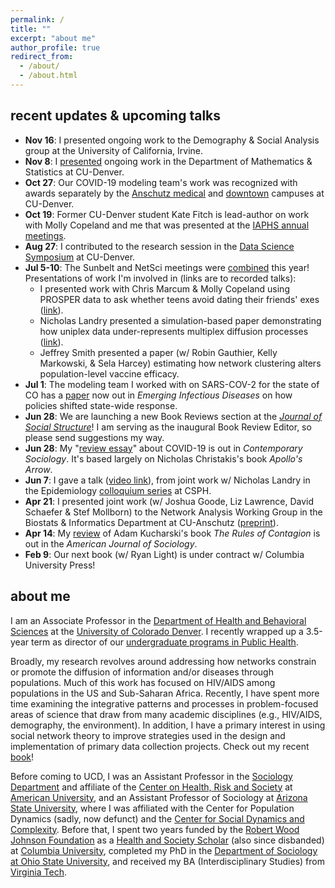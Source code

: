 ```yaml
---
permalink: /
title: ""
excerpt: "about me"
author_profile: true
redirect_from: 
  - /about/
  - /about.html
---
```


recent updates & upcoming talks
------
  - **Nov 16**: I presented ongoing work to the Demography & Social Analysis group at the University of California, Irvine.
  - **Nov 8**: I [presented](https://calendar.ucdenver.edu/event/inappropriate_title_here_multiplex_closure_in_adolescents_friendship_romantic_networks) ongoing work in the Department of Mathematics & Statistics at CU-Denver.
  - **Oct 27**: Our COVID-19 modeling team's work was recognized with awards separately by the [Anschutz medical](https://news.cuanschutz.edu/news-stories/recipients-of-the-2020-2021-university-research-awards) and [downtown](https://news.ucdenver.edu/announcing-the-winners-of-the-2021-pandemic-research-and-creative-activities-awards/) campuses at CU-Denver.
  - **Oct 19**: Former CU-Denver student Kate Fitch is lead-author on work with Molly Copeland and me that was presented at the [IAPHS annual meetings](https://iaphs.org/conference/conference-program/).
  - **Aug 27**: I contributed to the research session in the [Data Science Symposium](https://datascience.ucdenver.edu/events/symposium) at CU-Denver.
  - **Jul 5-10**: The Sunbelt and NetSci meetings were [combined](https://networks2021.net) this year! Presentations of work I'm involved in (links are to recorded talks):
    - I presented work with Chris Marcum & Molly Copeland using PROSPER data to ask whether teens avoid dating their friends' exes ([link](https://www.youtube.com/watch?v=r4sRlS-1lYM)).
    - Nicholas Landry presented a simulation-based paper demonstrating how uniplex data under-represents multiplex diffusion processes ([link](https://drive.google.com/file/d/1HSyybC0qNhbjEr7dYFQgDgHtLizbfD3l/view)).
    - Jeffrey Smith presented a paper (w/ Robin Gauthier, Kelly Markowski, & Sela Harcey) estimating how network clustering alters population-level vaccine efficacy.
  - **Jul 1**: The modeling team I worked with on SARS-COV-2 for the state of CO has a [paper](https://wwwnc.cdc.gov/eid/article/27/9/20-4167_article) now out in *Emerging Infectious Diseases* on how policies shifted state-wide response.   
  - **Jun 28**: We are launching a new Book Reviews section at the *[Journal of Social Structure](https://www.exeley.com/journal/journal_of_social_structure)*! I am serving as the inaugural Book Review Editor, so please send suggestions my way.
  - **Jun 28**: My "[review essay](https://journals.sagepub.com/doi/full/10.1177/00943061211021083e)" about COVID-19 is out in *Contemporary Sociology*. It's based largely on Nicholas Christakis's book *Apollo's Arrow*.
  - **Jun 7**: I gave a talk ([video link](https://www.youtube.com/watch?v=YsaqWh2elCY&list=PLRaIxt5IVIe5lffzBxiuEROOl43pi-twP)), from joint work w/ Nicholas Landry in the Epidemiology [colloquium series](https://calendar.cuanschutz.edu/event/epi_seminar_series_detecting_responding_to_and_preventing_infectious_diseases_and_outbreaks_in_national_parks_1037?utm_campaign=widget&utm_medium=widget&utm_source=University+of+Colorado+Anschutz+Medical+Campus) at CSPH.
  - **Apr 21**: I presented joint work (w/ Joshua Goode, Liz Lawrence, David Schaefer & Stef Mollborn) to the Network Analysis Working Group in the Biostats & Informatics Department at CU-Anschutz ([preprint]( https://osf.io/preprints/socarxiv/xnd39/)).
  - **Apr 14**: My [review](https://www.journals.uchicago.edu/doi/abs/10.1086/712889?journalCode=ajs) of Adam Kucharski's book *The Rules of Contagion* is out in the *American Journal of Sociology*.
  - **Feb 9**: Our next book (w/ Ryan Light) is under contract w/ Columbia University Press!

about me
------
I am an Associate Professor in the [Department of Health and Behavioral Sciences](https://clas.ucdenver.edu/hbsc/) at the [University of Colorado Denver](https://www.ucdenver.edu). I recently wrapped up a 3.5-year term as director of our [undergraduate programs in Public Health](https://clas.ucdenver.edu/hbsc/undergraduate-students).

Broadly, my research revolves around addressing how networks constrain or promote the diffusion of information and/or diseases through populations. Much of this work has focused on HIV/AIDS among populations in the US and Sub-Saharan Africa. Recently, I have spent more time examining the integrative patterns and processes in problem-focused areas of science that draw from many academic disciplines (e.g., HIV/AIDS, demography, the environment). In addition, I have a primary interest in using social network theory to improve strategies used in the design and implementation of primary data collection projects. Check out my recent [book](/books/)!

Before coming to UCD, I was an Assistant Professor in the [Sociology Department](https://www.american.edu/cas/sociology/) and affiliate of the [Center on Health, Risk and Society](https://www.american.edu/cas/sociology/chrs/) at [American University](https://www.american.edu), and an Assistant Professor of Sociology at [Arizona State University](https://www.asu.edu), where I was affiliated with the Center for Population Dynamics (sadly, now defunct) and the [Center for Social Dynamics and Complexity](https://complexity.asu.edu/csdc). Before that, I spent two years funded by the [Robert Wood Johnson Foundation](https://www.rwjf.org) as a [Health and Society Scholar](http://www.healthandsocietyscholars.org) (also since disbanded) at [Columbia University](https://www.columbia.edu), completed my PhD in the [Department of Sociology at Ohio State University](https://sociology.osu.edu), and received my BA (Interdisciplinary Studies) from [Virginia Tech](https://vt.edu).
